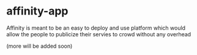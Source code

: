 # affinity-app
Affinity is meant to be an easy to deploy and use platform which would allow the people to publicize their servies to crowd without any overhead

(more will be added soon)
